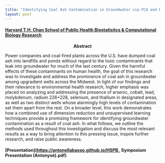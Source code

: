 ```yaml
---
title: "Identifying Coal Ash Contamination in Groundwater via PCA and K-Means Clustering"
layout: post
---
```


#### [Harvard T.H. Chan School of Public Health Biostatisitcs & Computational Biology Research](https://www.hsph.harvard.edu/biostatistics/2020/06/meet-our-2020-summer-program-students/)

<!-- (program description) -->

<center><b> Abstract </b></center> 

Power companies and coal-fired plants across the U.S. have dumped coal ash into landfills and ponds without regard to the toxic contaminants that leak into groundwater for much of the last century. Given the harmful effects of these contaminants on human health, the goal of this research was to investigate and address the prominence of coal ash in groundwater among upgradient wells across the Midwest. In light of our findings and their relevance to environmental health research, higher emphasis was placed on analyzing and addressing the presence of arsenic, cobalt, lead, molybdenum, radium 226+228, selenium, and thallium in designated areas, as well as two distinct wells whose alarmingly high levels of contamination set them apart from the rest. On a broader level, this work demonstrates how a combined use of dimension reduction and unsupervised learning techniques provide a promising framework for identifying groundwater contamination as a result of coal ash. In what follows, we outline the methods used throughout this investigation and discuss the most relevant results as a way to bring attention to this pressing issue, inspire further research, and raise public awareness. 

<!-- (picture), (group photo) -->

#### [Presentation](https://antonellabasso.github.io/HSPB_ Symposium Presentation (Antonysé).pdf)
